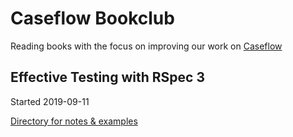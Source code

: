 # Caseflow Bookclub

Reading books with the focus on improving our work on [Caseflow](https://github.com/department-of-veterans-affairs/caseflow)

## Effective Testing with RSpec 3

Started 2019-09-11

[Directory for notes & examples](./effective-testing-rspec-3)
